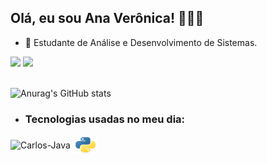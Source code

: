 ## Olá, eu sou Ana Verônica! 👩🏻‍💻
- 📝 Estudante de Análise e Desenvolvimento de Sistemas.


<div> 
<a href="(https://www.linkedin.com/in/anaveronicaaraujo/)" target="_blank"><img src="https://img.shields.io/badge/-LinkedIn-%230077B5?style=for-the-badge&logo=linkedin&logoColor=white" target="_blank"></a>
<a href="mailto:anaveronica2014@gmail.com"><img src="https://img.shields.io/badge/Gmail-D14836?style=for-the-badge&logo=gmail&logoColor=white" target="_blank"></a>
</div> <br/>

![Anurag's GitHub stats](https://github-readme-stats.vercel.app/api?username=AnaVeronicaSAraujo&show_icons=true&theme=radical)


 - ### Tecnologias usadas no meu dia:
<img align="center" alt="Carlos-Java" height="30" width="40" src="https://raw.githubusercontent.com/jmnote/z-icons/master/svg/java.svg"> <img align="center" alt="Rafa-Python" height="30" width="40" src="https://raw.githubusercontent.com/devicons/devicon/master/icons/python/python-original.svg">
 




